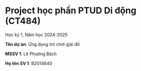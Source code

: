 # Project học phần PTUD Di động (CT484)

Học kỳ 1, Năm học 2024-2025

**Tên dự án**: Ứng dụng trò chơi giải đố

**MSSV 1**: Lê Phương Bách

**Họ tên SV 1**: B2014640